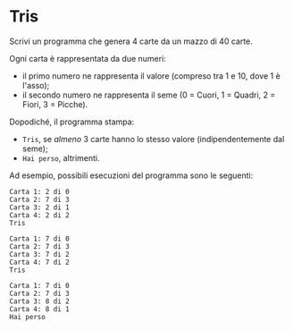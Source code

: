 # Tris

Scrivi un programma che genera 4 carte da un mazzo di 40 carte.

Ogni carta è rappresentata da due numeri: 
* il primo numero ne rappresenta il valore (compreso tra 1 e 10, dove 1 è l'asso);
* il secondo numero ne rappresenta il seme (0 = Cuori, 1 = Quadri, 2 = Fiori, 3 = Picche).

Dopodiché, il programma stampa:
* `Tris`, se *almeno* 3 carte hanno lo stesso valore (indipendentemente dal seme);
* `Hai perso`, altrimenti.

Ad esempio, possibili esecuzioni del programma sono le seguenti:
```
Carta 1: 2 di 0
Carta 2: 7 di 3
Carta 3: 2 di 1
Carta 4: 2 di 2
Tris
```

```
Carta 1: 7 di 0
Carta 2: 7 di 3
Carta 3: 7 di 2
Carta 4: 7 di 2
Tris
```

```
Carta 1: 7 di 0
Carta 2: 7 di 3
Carta 3: 8 di 2
Carta 4: 8 di 1
Hai perso
```
